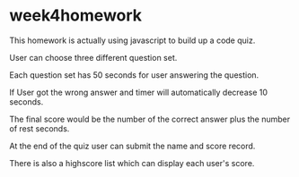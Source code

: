 # week4homework

This homework is actually using javascript to build up a code quiz.

User can choose three different question set.

Each question set has 50 seconds for user answering the question.

If User got the wrong answer and timer will automatically decrease 10 seconds.

The final score would be the number of the correct answer plus the number of rest seconds.

At the end of the quiz user can submit the name and score record.

There is also a highscore list which can display each user's score.




